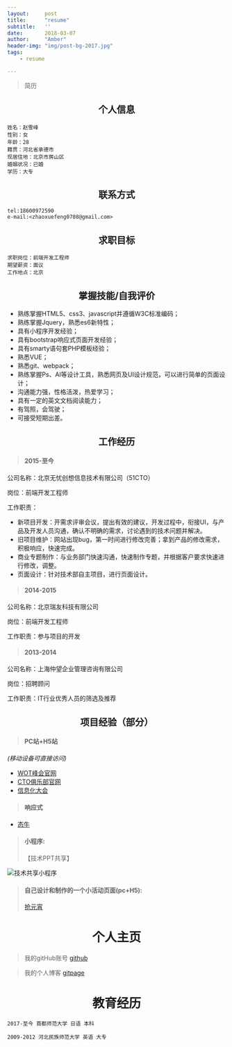 ```yaml
---
layout:     post
title:      "resume"
subtitle:   ''
date:       2018-03-07
author:     "Amber"
header-img: "img/post-bg-2017.jpg"
tags:
    - resume

---
```

>简历

## <center> 个人信息</center > ##
    姓名：赵雪峰
    性别：女
    年龄：28
    籍贯：河北省承德市
    现居住地：北京市房山区
    婚姻状况：已婚
    学历：大专

## <center> 联系方式</center > ##
    tel:18600972590
    e-mail:<zhaoxuefeng0708@gmail.com>

## <center> 求职目标</center > ##
    求职岗位：前端开发工程师
    期望薪资：面议
    工作地点：北京

## <center> 掌握技能/自我评价</center > ##
- 熟练掌握HTML5、css3、javascript并遵循W3C标准编码；
- 熟练掌握Jquery，熟悉es6新特性；
- 具有小程序开发经验；
- 具有bootstrap响应式页面开发经验；
- 具有smarty语句套PHP模板经验；
- 熟悉VUE；
- 熟悉git、webpack；
- 熟练掌握Ps、AI等设计工具，熟悉网页及UI设计规范，可以进行简单的页面设计；
- 沟通能力强，性格活泼，热爱学习；
- 具有一定的英文文档阅读能力；
- 有驾照，会驾驶；
- 可接受短期出差。
## <center> 工作经历</center > ##

 > #### **2015-至今** ####
 
 公司名称：北京无忧创想信息技术有限公司（51CTO）

 岗位：前端开发工程师

 工作职责：
 
 - 新项目开发：开需求评审会议，提出有效的建议，开发过程中，衔接UI，与产品及开发人员沟通，确认不明确的需求，讨论遇到的技术问题并解决。
 - 旧项目维护：网站出现bug，第一时间进行修改完善；拿到产品的修改需求，积极响应，快速完成。
 - 商业专题制作：与业务部门快速沟通，快速制作专题，并根据客户要求快速进行修改，调整。
 - 页面设计：针对技术部自主项目，进行页面设计。

> #### **2014-2015** ####

 公司名称：北京瑞友科技有限公司

 岗位：前端开发工程师

 工作职责：参与项目的开发

> #### **2013-2014** ####

公司名称：上海仲望企业管理咨询有限公司

岗位：招聘顾问

工作职责：IT行业优秀人员的筛选及推荐

## <center>项目经验（部分）</center> ##

> #### PC站+H5站 ####
*(移动设备可直接访问)*

- [WOT峰会官网](http://wot.51cto.com/act/wot2018/dev/)
- [CTO俱乐部官网](http://club.51cto.com/act/cto/caff)
- [信息化大会](http://www.hc3i.cn/act/zhuanti/2018WEST)

> #### 响应式 ####
-  [态牛](http://tn.51cto.com/)

> #### 小程序: ####
> 【技术PPT共享】

![技术共享小程序](https://s2.51cto.com/oss/201801/22/fe6d450409ee14024a775aa968e88755.png)


> #### 自己设计和制作的一个小活动页面(pc+H5): #### 
> [抢元宵](http://frontend.51cto.com/index.php/special/test?id=2989)

# <center>个人主页</center> #

>我的gitHub账号 [github](https://github.com/amberZ1990)

>我的个人博客   [gitpage](https://amberz1990.github.io/)

# <center> 教育经历</center> #


    2017-至今 首都师范大学 日语 本科

    2009-2012 河北民族师范大学 英语 大专